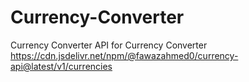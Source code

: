# Currency-Converter
Currency Converter
API for Currency Converter
https://cdn.jsdelivr.net/npm/@fawazahmed0/currency-api@latest/v1/currencies
